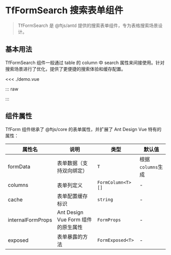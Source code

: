 # TfFormSearch 搜索表单组件

> TfFormSearch 是 @ftjs/antd 提供的搜索表单组件，专为表格搜索场景设计。

## 基本用法

TfFormSearch 组件一般通过 table 的 column 中 search 属性来间接使用。针对搜索场景进行了优化，提供了更便捷的搜索体验和缓存配置。

<<< ./demo.vue

<script setup lang="ts">
import FormSearch from "./demo.vue";
</script>

::: raw

<FormSearch />

:::

## 组件属性

TfForm 组件继承了 @ftjs/core 的表单属性，并扩展了 Ant Design Vue 特有的属性：

| 属性名            | 说明                               | 类型              | 默认值            |
| ----------------- | ---------------------------------- | ----------------- | ----------------- |
| formData          | 表单数据（支持双向绑定）           | `T`               | 根据`columns`生成 |
| columns           | 表单列定义                         | `FormColumn<T>[]` | -                 |
| cache             | 表单配置缓存标识                   | `string`          | -                 |
| internalFormProps | Ant Design Vue Form 组件的原生属性 | `FormProps`       | -                 |
| exposed           | 表单暴露的方法                     | `FormExposed<T>`  | -                 |

<!--@include: ../shared/form-types.md-->
